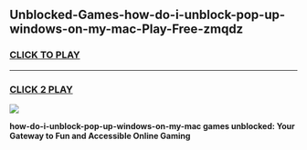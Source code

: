 
## Unblocked-Games-how-do-i-unblock-pop-up-windows-on-my-mac-Play-Free-zmqdz
<h3>
<a href="https://premium76.site?title=how-do-i-unblock-pop-up-windows-on-my-mac&ref=21A">CLICK TO PLAY</a></h3>
<hr>

<h3>
<a href="https://premium76.site?title=how-do-i-unblock-pop-up-windows-on-my-mac&ref=21A">CLICK 2 PLAY</a>
  
</h3>

<a href="https://premium76.site?title=how-do-i-unblock-pop-up-windows-on-my-mac&ref=21A"><img src="https://clearcache.store/games.png"></a>


**how-do-i-unblock-pop-up-windows-on-my-mac games unblocked: Your Gateway to Fun and Accessible Online Gaming**
